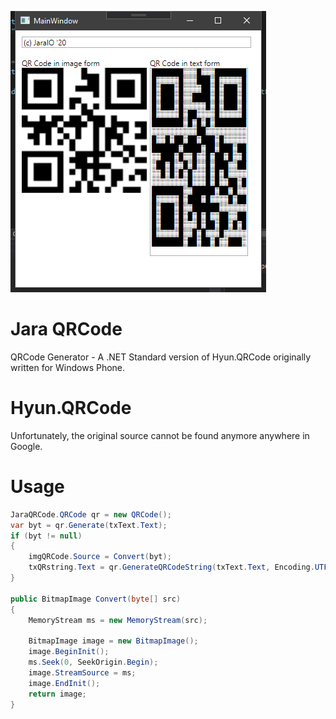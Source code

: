 ![](https://raw.githubusercontent.com/jaysonragasa/JaraQRCode/master/JaraQRCode.WPF/2020-04-28_0429.png)
# Jara QRCode
QRCode Generator - A .NET Standard version of Hyun.QRCode originally written for Windows Phone.

# Hyun.QRCode
Unfortunately, the original source cannot be found anymore anywhere in Google.

# Usage
```csharp
JaraQRCode.QRCode qr = new QRCode();
var byt = qr.Generate(txText.Text);
if (byt != null)
{
	imgQRCode.Source = Convert(byt);
	txQRstring.Text = qr.GenerateQRCodeString(txText.Text, Encoding.UTF8);
}

public BitmapImage Convert(byte[] src)
{
	MemoryStream ms = new MemoryStream(src);

	BitmapImage image = new BitmapImage();
	image.BeginInit();
	ms.Seek(0, SeekOrigin.Begin);
	image.StreamSource = ms;
	image.EndInit();
	return image;
}
```

